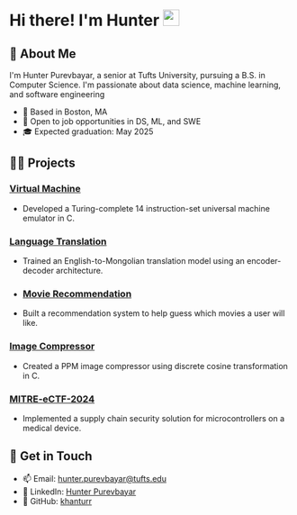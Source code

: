 # Hi there! I'm Hunter <img src="https://media.giphy.com/media/hvRJCLFzcasrR4ia7z/giphy.gif" width="29px" height="29px">

## 🎸 About Me

I'm Hunter Purevbayar, a senior at Tufts University, pursuing a B.S. in Computer Science. I'm passionate about data science, machine learning, and software engineering

- 📍 Based in Boston, MA
- 🌟 Open to job opportunities in DS, ML, and SWE
- 🎓 Expected graduation: May 2025

## 👨‍💻 Projects

### [Virtual Machine](https://github.com/khanturr/Universal-Machine)
- Developed a Turing-complete 14 instruction-set universal machine emulator in C.
### [Language Translation](https://github.com/khanturr/Language-Translation)
- Trained an English-to-Mongolian translation model using an encoder-decoder architecture.
- ### [Movie Recommendation](https://github.com/khanturr/Movie-Recommendation)
- Built a recommendation system to help guess which movies a user will like.
### [Image Compressor](https://github.com/khanturr/Image-Compressor)
- Created a PPM image compressor using discrete cosine transformation in C.
### [MITRE-eCTF-2024](https://github.com/khanturr/MITRE-eCTF-2024)
- Implemented a supply chain security solution for microcontrollers on a medical device.

## 💯 Get in Touch

- 📫 Email: [hunter.purevbayar@tufts.edu](mailto:khanturp@gmail.com)
- 💼 LinkedIn: [Hunter Purevbayar](https://www.linkedin.com/in/khanturr/)
- 🐙 GitHub: [khanturr](https://github.com/khanturr)
